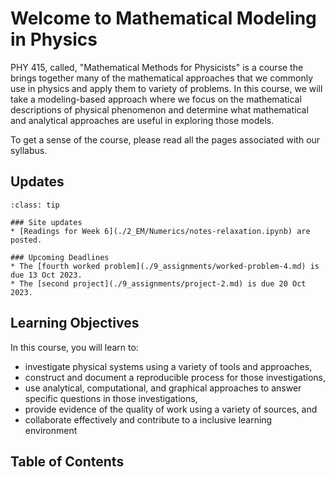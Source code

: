 
# Welcome to Mathematical Modeling in Physics 

PHY 415, called, "Mathematical Methods for Physicists" is a course the brings together many of the mathematical approaches that we commonly use in physics and apply them to variety of problems. In this course, we will take a modeling-based approach where we focus on the mathematical descriptions of physical phenomenon and determine what mathematical and analytical approaches are useful in exploring those models.

To get a sense of the course, please read all the pages associated with our syllabus.
 
## Updates

`````{admonition} Last updated: 6 Oct 2023
:class: tip

### Site updates
* [Readings for Week 6](./2_EM/Numerics/notes-relaxation.ipynb) are posted.

### Upcoming Deadlines
* The [fourth worked problem](./9_assignments/worked-problem-4.md) is due 13 Oct 2023.
* The [second project](./9_assignments/project-2.md) is due 20 Oct 2023.

`````

## Learning Objectives
 
 In this course, you will learn to:
 
 * investigate physical systems using a variety of tools and approaches,
 * construct and document a reproducible process for those investigations,
 * use analytical, computational, and graphical approaches to answer specific questions in those investigations,
 * provide evidence of the quality of work using a variety of sources, and
 * collaborate effectively and contribute to a inclusive learning environment

## Table of Contents

```{tableofcontents}
```